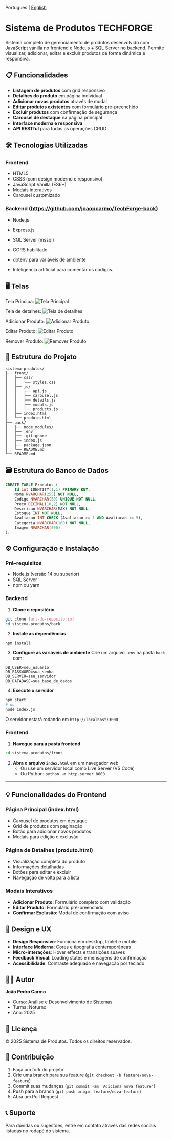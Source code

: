 Portugues | [English](README_EN.md)

# Sistema de Produtos TECHFORGE

Sistema completo de gerenciamento de produtos desenvolvido com JavaScript vanilla no frontend e Node.js + SQL Server no backend. Permite visualizar, adicionar, editar e excluir produtos de forma dinâmica e responsiva.

## 📋 Funcionalidades

- **Listagem de produtos** com grid responsivo
- **Detalhes do produto** em página individual
- **Adicionar novos produtos** através de modal
- **Editar produtos existentes** com formulário pré-preenchido
- **Excluir produtos** com confirmação de segurança
- **Carousel de destaque** na página principal
- **Interface moderna e responsiva**
- **API RESTful** para todas as operações CRUD

## 🛠️ Tecnologias Utilizadas

### Frontend

- HTML5
- CSS3 (com design moderno e responsivo)
- JavaScript Vanilla (ES6+)
- Modais interativos
- Carousel customizado

### Backend (https://github.com/joaopcarmo/TechForge-back)

- Node.js
- Express.js
- SQL Server (mssql)
- CORS habilitado
- dotenv para variáveis de ambiente

- Inteligencia artificial para comentar os codigos.


## 🖥️ Telas 

Tela Principa:
![Tela Principal](https://github.com/user-attachments/assets/5ae8ac08-622f-482d-be45-7afb25f5aece)


Tela de detalhes:
![Tela de detalhes](https://github.com/user-attachments/assets/7f7ff4bd-ed14-42f0-a921-11374fe25351)


Adicionar Produto:
![Adicionar Produto](https://github.com/user-attachments/assets/17ace4ae-5723-453f-bb4b-8889afb09373)


Editar Produto:
![Editar Produto](https://github.com/user-attachments/assets/98acee66-f6a5-423f-844a-9080e45c8787)


Remover Produto:
![Remover Produto](https://github.com/user-attachments/assets/71a36be0-f48f-4bcb-9ece-a51275c13c99)


## 📁 Estrutura do Projeto

```
sistema-produtos/
├── front/
│   ├── css/
│   │   └── styles.css
│   ├── js/
│   │   ├── api.js
│   │   ├── carousel.js
│   │   ├── details.js
│   │   ├── modals.js
│   │   └── products.js
│   ├── index.html
│   └── produto.html
├── back/
│   ├── node_modules/
│   ├── .env
│   ├── .gitignore
│   ├── index.js
│   ├── package.json
│   └── README.md
└── README.md
```

## 🗃️ Estrutura do Banco de Dados

```sql
CREATE TABLE Produtos (
    Id int IDENTITY(1,1) PRIMARY KEY,
    Nome NVARCHAR(255) NOT NULL,
    Codigo NVARCHAR(50) UNIQUE NOT NULL,
    Preco DECIMAL(10,2) NOT NULL,
    Descricao NVARCHAR(MAX) NOT NULL,
    Estoque INT NOT NULL,
    Avaliacao INT CHECK (Avaliacao >= 1 AND Avaliacao <= 5),
    Categoria NVARCHAR(100) NOT NULL,
    Imagem NVARCHAR(500)
);
```

## ⚙️ Configuração e Instalação

### Pré-requisitos

- Node.js (versão 14 ou superior)
- SQL Server
- npm ou yarn

### Backend

1. **Clone o repositório**

```bash
git clone [url-do-repositorio]
cd sistema-produtos/back
```

2. **Instale as dependências**

```bash
npm install
```

3. **Configure as variáveis de ambiente**
   Crie um arquivo `.env` na pasta `back` com:

```env
DB_USER=seu_usuario
DB_PASSWORD=sua_senha
DB_SERVER=seu_servidor
DB_DATABASE=sua_base_de_dados
```

4. **Execute o servidor**

```bash
npm start
# ou
node index.js
```

O servidor estará rodando em `http://localhost:3000`

### Frontend

1. **Navegue para a pasta frontend**

```bash
cd sistema-produtos/front
```

2. **Abra o arquivo `index.html`** em um navegador web
   - Ou use um servidor local como Live Server (VS Code)
   - Ou Python: `python -m http.server 8000`

---


## 💡 Funcionalidades do Frontend

### Página Principal (index.html)

- Carousel de produtos em destaque
- Grid de produtos com paginação
- Botão para adicionar novos produtos
- Modais para edição e exclusão

### Página de Detalhes (produto.html)

- Visualização completa do produto
- Informações detalhadas
- Botões para editar e excluir
- Navegação de volta para a lista

### Modais Interativos

- **Adicionar Produto**: Formulário completo com validação
- **Editar Produto**: Formulário pré-preenchido
- **Confirmar Exclusão**: Modal de confirmação com aviso

## 🎨 Design e UX

- **Design Responsivo**: Funciona em desktop, tablet e mobile
- **Interface Moderna**: Cores e tipografia contemporâneas
- **Micro-interações**: Hover effects e transições suaves
- **Feedback Visual**: Loading states e mensagens de confirmação
- **Acessibilidade**: Contraste adequado e navegação por teclado

## 👨‍💻 Autor

**João Pedro Carmo**

- Curso: Análise e Desenvolvimento de Sistemas
- Turma: Noturno
- Ano: 2025

## 📄 Licença

© 2025 Sistema de Produtos. Todos os direitos reservados.

## 🤝 Contribuição

1. Faça um fork do projeto
2. Crie uma branch para sua feature (`git checkout -b feature/nova-feature`)
3. Commit suas mudanças (`git commit -am 'Adiciona nova feature'`)
4. Push para a branch (`git push origin feature/nova-feature`)
5. Abra um Pull Request

## 📞 Suporte

Para dúvidas ou sugestões, entre em contato através das redes sociais listadas no rodapé do sistema.
